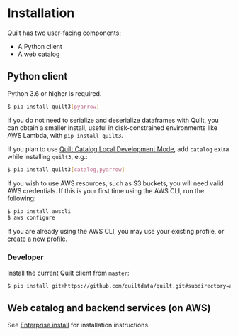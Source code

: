 # Installation

Quilt has two user-facing components:

* A Python client
* A web catalog

## Python client

Python 3.6 or higher is required.

```bash
$ pip install quilt3[pyarrow]
```

If you do not need to serialize and deserialize dataframes with Quilt, you can
obtain a smaller install, useful in disk-constrained environments like AWS Lambda,
with `pip install quilt3`.

If you plan to use [Quilt Catalog Local Development Mode](Catalog/LocalMode.md),
add `catalog` extra while installing `quilt3`, e.g.:

```bash
$ pip install quilt3[catalog,pyarrow]
```

If you wish to use AWS resources, such as S3 buckets, you will need valid AWS credentials.
If this is your first time using the AWS CLI, run the following:

```bash
$ pip install awscli
$ aws configure
```

If you are already using the AWS CLI, you may use your existing profile, or [create a new profile](https://docs.aws.amazon.com/cli/latest/userguide/cli-multiple-profiles.html).

### Developer

Install the current Quilt client from `master`:

```bash
$ pip install git+https://github.com/quiltdata/quilt.git#subdirectory=api/python
```

## Web catalog and backend services (on AWS)

See [Enterprise install](technical-reference.md) for installation instructions.
